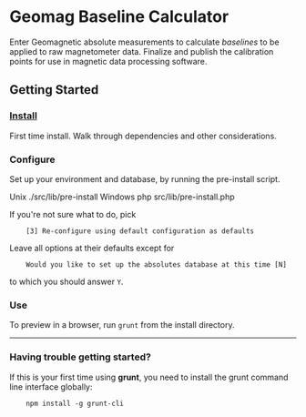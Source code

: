 Geomag Baseline Calculator
==========================

Enter Geomagnetic absolute measurements to calculate *baselines* to be applied
to raw magnetometer data. Finalize and publish the calibration points for use
in magnetic data processing software.

## Getting Started ##

### [Install](readme_dependency_install.md) ###
First time install. Walk through dependencies and other considerations.

### Configure ###
Set up your environment and database, by running the pre-install script.

  Unix
        ./src/lib/pre-install
  Windows
        php src/lib/pre-install.php

   If you're not sure what to do, pick

        [3] Re-configure using default configuration as defaults

   Leave all options at their defaults except for

        Would you like to set up the absolutes database at this time [N]

   to which you should answer `Y`.

### Use ###

To preview in a browser, run `grunt` from the install directory.

---
### Having trouble getting started? ###

If this is your first time using **grunt**, you need to install the grunt
command line interface globally:

        npm install -g grunt-cli

